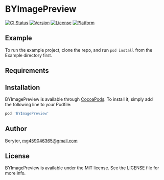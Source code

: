 # BYImagePreview

[![CI Status](https://img.shields.io/travis/mg459046365/BYImagePreview.svg?style=flat)](https://travis-ci.org/mg459046365/BYImagePreview)
[![Version](https://img.shields.io/cocoapods/v/BYImagePreview.svg?style=flat)](https://cocoapods.org/pods/BYImagePreview)
[![License](https://img.shields.io/cocoapods/l/BYImagePreview.svg?style=flat)](https://cocoapods.org/pods/BYImagePreview)
[![Platform](https://img.shields.io/cocoapods/p/BYImagePreview.svg?style=flat)](https://cocoapods.org/pods/BYImagePreview)

## Example

To run the example project, clone the repo, and run `pod install` from the Example directory first.

## Requirements

## Installation

BYImagePreview is available through [CocoaPods](https://cocoapods.org). To install
it, simply add the following line to your Podfile:

```ruby
pod 'BYImagePreview'
```

## Author

Beryter, mg459046365@gmail.com

## License

BYImagePreview is available under the MIT license. See the LICENSE file for more info.
